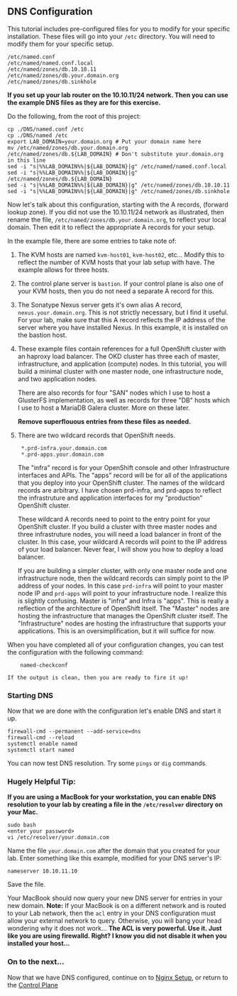 ## DNS Configuration

This tutorial includes pre-configured files for you to modify for your specific installation.  These files will go into your `/etc` directory.  You will need to modify them for your specific setup.

    /etc/named.conf
    /etc/named/named.conf.local
    /etc/named/zones/db.10.10.11
    /etc/named/zones/db.your.domain.org
    /etc/named/zones/db.sinkhole

__If you set up your lab router on the 10.10.11/24 network.  Then you can use the example DNS files as they are for this exercise.__

Do the following, from the root of this project:

    cp ./DNS/named.conf /etc
    cp ./DNS/named /etc
    export LAB_DOMAIN=your.domain.org # Put your domain name here
    mv /etc/named/zones/db.your.domain.org /etc/named/zones/db.${LAB_DOMAIN} # Don't substitute your.domain.org in this line
    sed -i "s|%%LAB_DOMAIN%%|${LAB_DOMAIN}|g" /etc/named/named.conf.local
    sed -i "s|%%LAB_DOMAIN%%|${LAB_DOMAIN}|g" /etc/named/zones/db.${LAB_DOMAIN}
    sed -i "s|%%LAB_DOMAIN%%|${LAB_DOMAIN}|g" /etc/named/zones/db.10.10.11
    sed -i "s|%%LAB_DOMAIN%%|${LAB_DOMAIN}|g" /etc/named/zones/db.sinkhole

Now let's talk about this configuration, starting with the A records, (forward lookup zone).  If you did not use the 10.10.11/24 network as illustrated, then rename the file, `/etc/named/zones/db.your.domain.org`, to reflect your local domain.  Then edit it to reflect the appropriate A records for your setup.

In the example file, there are some entries to take note of:

1. The KVM hosts are named `kvm-host01`, `kvm-host02`, etc...  Modify this to reflect the number of KVM hosts that your lab setup with have.  The example allows for three hosts.
  
1. The control plane server is `bastion`.  If your control plane is also one of your KVM hosts, then you do not need a separate A record for this.
  
1. The Sonatype Nexus server gets it's own alias A record, `nexus.your.domain.org`.  This is not strictly necessary, but I find it useful.  For your lab, make sure that this A record reflects the IP address of the server where you have installed Nexus.  In this example, it is installed on the bastion host.
  
1. These example files contain references for a full OpenShift cluster with an haproxy load balancer.  The OKD cluster has three each of master, infrastructure, and application (compute) nodes.  In this tutorial, you will build a minimal cluster with one master node, one infrastructure node, and two application nodes.

    There are also records for four "SAN" nodes which I use to host a GlusterFS implementation, as well as records for three "DB" hosts which I use to host a MariaDB Galera cluster.  More on these later.

     __Remove superflouous entries from these files as needed.__
  
1. There are two wildcard records that OpenShift needs.
  
        *.prd-infra.your.domain.com
        *.prd-apps.your.domain.com
   
     The "infra" record is for your OpenShift console and other Infrastructure interfaces and APIs.  The "apps" record will be for all of the applications that you deploy into your OpenShift cluster.  The names of the wildcard records are arbitrary.  I have chosen prd-infra, and prd-apps to reflect the infrastruture and application interfaces for my "production" OpenShift cluster.

     These wildcard A records need to point to the entry point for your OpenShift cluster.  If you build a cluster with three master nodes and three infrastruture nodes, you will need a load balancer in front of the cluster.  In this case, your wildcard A records will point to the IP address of your load balancer.  Never fear, I will show you how to deploy a load balancer.  
     
     If you are building a simpler cluster, with only one master node and one infrastructure node, then the wildcard records can simply point to the IP address of your nodes.  In this case `prd-infra` will point to your master node IP and `prd-apps` will point to your infrastructure node.  I realize this is slightly confusing.  Master is "infra" and Infra is "apps".  This is really a reflection of the architecture of OpenShift itself.  The "Master" nodes are hosting the infrastructure that manages the OpenShift cluster itself.  The "Infrastructure" nodes are hosting the infrastructure that supports your applications.  This is an oversimplification, but it will suffice for now.

When you have completed all of your configuration changes, you can test the configuration with the following command:

        named-checkconf

    If the output is clean, then you are ready to fire it up!

### Starting DNS

Now that we are done with the configuration let's enable DNS and start it up.

    firewall-cmd --permanent --add-service=dns
    firewall-cmd --reload
    systemctl enable named
    systemctl start named

You can now test DNS resolution.  Try some `pings` or `dig` commands.

### __Hugely Helpful Tip:__

__If you are using a MacBook for your workstation, you can enable DNS resolution to your lab by creating a file in the `/etc/resolver` directory on your Mac.__

    sudo bash
    <enter your password>
    vi /etc/resolver/your.domain.com

Name the file `your.domain.com` after the domain that you created for your lab.  Enter something like this example, modified for your DNS server's IP:

    nameserver 10.10.11.10

Save the file.

Your MacBook should now query your new DNS server for entries in your new domain.  __Note:__ If your MacBook is on a different network and is routed to your Lab network, then the `acl` entry in your DNS configuration must allow your external network to query.  Otherwise, you will bang your head wondering why it does not work...  __The ACL is very powerful.  Use it.  Just like you are using firewalld.  Right?  I know you did not disable it when you installed your host...__

### On to the next...

Now that we have DNS configured, continue on to [Nginx Setup](Nginx_Config.md), or return to the [Control Plane](Control_Plane.md)
